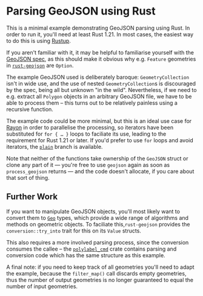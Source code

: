 # Parsing GeoJSON using Rust
This is a minimal example demonstrating GeoJSON parsing using Rust. In order to run it, you'll need at least Rust 1.21. In most cases, the easiest way to do this is using [Rustup](https://rustup.rs).

If you aren't familiar with it, it may be helpful to familiarise yourself with the [GeoJSON spec](https://tools.ietf.org/html/rfc7946), as this should make it obvious why e.g. `Feature` geometries in [`rust-geojson`](https://docs.rs/geojson/0.9.1/geojson/struct.Feature.html) are `Option`.

The example GeoJSON used is deliberately baroque: `GeometryCollection` isn't in wide use, and the use of nested `GeometryCollection`s is discouraged by the spec, being all but unknown "in the wild". Nevertheless, if we need to e.g. extract all `Polygon` objects in an arbitrary GeoJSON file, we have to be able to process them – this turns out to be relatively painless using a recursive function.

The example code could be more minimal, but this is an ideal use case for [Rayon](https://docs.rs/rayon/) in order to parallelise the processing, so iterators have been substituted for `for { … }` loops to faciliate its use, leading to the requirement for Rust 1.21 or later. If you'd prefer to use `for` loops and avoid iterators, the [`plain`](https://github.com/urschrei/geojson_example/tree/plain) branch is available.

Note that neither of the functions take ownership of the `GeoJSON` struct or clone any part of it — you're free to use `geojson` again as soon as `process_geojson` returns — and the code doesn't allocate, if you care about that sort of thing.

## Further Work
If you want to manipulate GeoJSON objects, you'll most likely want to convert them to [`Geo`](https://docs.rs/geo) types, which provide a wide range of algorithms and methods on geometric objects. To faciliate this,`rust-geojson` provides the `conversion::try_into` trait for this on its `Value` structs.  

This also requires a more involved parsing process, since the conversion consumes the callee – the [`polylabel_cmd`](https://github.com/urschrei/polylabel_cmd) crate contains parsing and conversion code which has the same structure as this example.

A final note: if you need to keep track of all geometries you'll need to adapt the example, because the `filter_map()` call discards empty geometries, thus the number of output geometries is no longer guaranteed to equal the number of input geometries.
